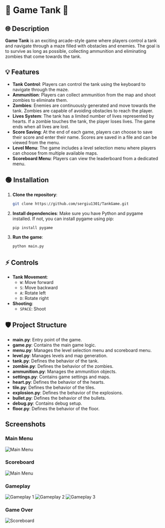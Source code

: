 # 🌟 Game Tank 🌟

## 🌐 Description

**Game Tank** is an exciting arcade-style game where players control a tank and navigate through a maze filled with obstacles and enemies. The goal is to survive as long as possible, collecting ammunition and eliminating zombies that come towards the tank.

## 💡 Features

- **Tank Control**: Players can control the tank using the keyboard to navigate through the maze.
- **Ammunition**: Players can collect ammunition from the map and shoot zombies to eliminate them.
- **Zombies**: Enemies are continuously generated and move towards the tank. Zombies are capable of avoiding obstacles to reach the player.
- **Lives System**: The tank has a limited number of lives represented by hearts. If a zombie touches the tank, the player loses lives. The game ends when all lives are lost.
- **Score Saving**: At the end of each game, players can choose to save their score and enter their name. Scores are saved in a file and can be viewed from the menu.
- **Level Menu**: The game includes a level selection menu where players can choose from multiple available maps.
- **Scoreboard Menu**: Players can view the leaderboard from a dedicated menu.

## 🟢 Installation

1. **Clone the repository**:
    ```sh
    git clone https://github.com/sergiu1301/TankGame.git
    ```

2. **Install dependencies**:
    Make sure you have Python and pygame installed. If not, you can install pygame using pip:
    ```sh
    pip install pygame
    ```

3. **Run the game**:
    ```sh
    python main.py
    ```

## ⚡ Controls

- **Tank Movement**: 
    - `W`: Move forward
    - `S`: Move backward
    - `A`: Rotate left
    - `D`: Rotate right
- **Shooting**:
    - `SPACE`: Shoot

## 🛡️ Project Structure

- **main.py**: Entry point of the game.
- **game.py**: Contains the main game logic.
- **menu.py**: Manages the level selection menu and scoreboard menu.
- **level.py**: Manages levels and map generation.
- **tank.py**: Defines the behavior of the tank.
- **zombie.py**: Defines the behavior of the zombies.
- **ammunition.py**: Manages the ammunition objects.
- **settings.py**: Contains game settings and maps.
- **heart.py**: Defines the behavior of the hearts.
- **tile.py**: Defines the behavior of the tiles.
- **explosion.py**: Defines the behavior of the explosions.
- **bullet.py**: Defines the behavior of the bullets.
- **debug.py**: Contains debug setup.
- **floor.py**: Defines the behavior of the floor.
  
## Screenshots

### Main Menu
![Main Menu](https://github.com/user-attachments/assets/14ca6de1-17ef-49d9-8453-abb88c426fd9)



### Scoreboard
![Main Menu](https://github.com/user-attachments/assets/703c1f0a-b124-447b-89bd-ae8bb1e00690)


### Gameplay
![Gameplay 1](https://github.com/user-attachments/assets/437a01f5-760c-4388-88de-3139f0152ce6)
![Gameplay 2](https://github.com/user-attachments/assets/d0764115-0946-47f7-b247-1d4a681aff0d)
![Gameplay 3](https://github.com/user-attachments/assets/d3843481-42c7-463d-84d9-4d5a663eef10)


### Game Over
![Scoreboard](https://github.com/user-attachments/assets/d5753cc0-9103-40b5-ab48-413aa917bb1e)

